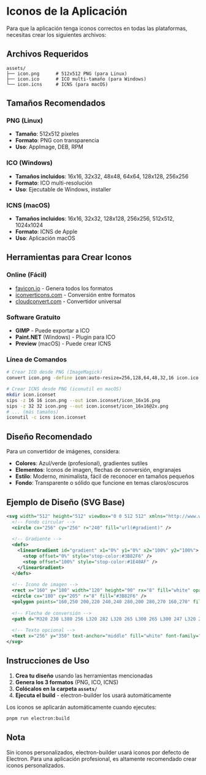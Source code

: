 # Iconos de la Aplicación

Para que la aplicación tenga iconos correctos en todas las plataformas, necesitas crear los siguientes archivos:

## Archivos Requeridos

```
assets/
├── icon.png      # 512x512 PNG (para Linux)
├── icon.ico      # ICO multi-tamaño (para Windows)
└── icon.icns     # ICNS (para macOS)
```

## Tamaños Recomendados

### PNG (Linux)
- **Tamaño**: 512x512 píxeles
- **Formato**: PNG con transparencia
- **Uso**: AppImage, DEB, RPM

### ICO (Windows)
- **Tamaños incluidos**: 16x16, 32x32, 48x48, 64x64, 128x128, 256x256
- **Formato**: ICO multi-resolución
- **Uso**: Ejecutable de Windows, installer

### ICNS (macOS)
- **Tamaños incluidos**: 16x16, 32x32, 128x128, 256x256, 512x512, 1024x1024
- **Formato**: ICNS de Apple
- **Uso**: Aplicación macOS

## Herramientas para Crear Iconos

### Online (Fácil)
- [favicon.io](https://favicon.io/favicon-generator/) - Genera todos los formatos
- [iconverticons.com](https://iconverticons.com/) - Conversión entre formatos
- [cloudconvert.com](https://cloudconvert.com/) - Convertidor universal

### Software Gratuito
- **GIMP** - Puede exportar a ICO
- **Paint.NET** (Windows) - Plugin para ICO
- **Preview** (macOS) - Puede crear ICNS

### Línea de Comandos
```bash
# Crear ICO desde PNG (ImageMagick)
convert icon.png -define icon:auto-resize=256,128,64,48,32,16 icon.ico

# Crear ICNS desde PNG (iconutil en macOS)
mkdir icon.iconset
sips -z 16 16 icon.png --out icon.iconset/icon_16x16.png
sips -z 32 32 icon.png --out icon.iconset/icon_16x16@2x.png
# ... (más tamaños)
iconutil -c icns icon.iconset
```

## Diseño Recomendado

Para un convertidor de imágenes, considera:
- **Colores**: Azul/verde (profesional), gradientes sutiles
- **Elementos**: Iconos de imagen, flechas de conversión, engranajes
- **Estilo**: Moderno, minimalista, fácil de reconocer en tamaños pequeños
- **Fondo**: Transparente o sólido que funcione en temas claros/oscuros

## Ejemplo de Diseño (SVG Base)

```svg
<svg width="512" height="512" viewBox="0 0 512 512" xmlns="http://www.w3.org/2000/svg">
  <!-- Fondo circular -->
  <circle cx="256" cy="256" r="240" fill="url(#gradient)" />
  
  <!-- Gradiente -->
  <defs>
    <linearGradient id="gradient" x1="0%" y1="0%" x2="100%" y2="100%">
      <stop offset="0%" style="stop-color:#3B82F6" />
      <stop offset="100%" style="stop-color:#1E40AF" />
    </linearGradient>
  </defs>
  
  <!-- Icono de imagen -->
  <rect x="160" y="180" width="120" height="90" rx="8" fill="white" opacity="0.9" />
  <circle cx="180" cy="205" r="8" fill="#3B82F6" />
  <polygon points="160,250 200,220 240,240 280,200 280,270 160,270" fill="#E5E7EB" />
  
  <!-- Flecha de conversión -->
  <path d="M320 230 L380 256 L320 282 L320 265 L300 265 L300 247 L320 247 Z" fill="white" />
  
  <!-- Texto opcional -->
  <text x="256" y="350" text-anchor="middle" fill="white" font-family="sans-serif" font-size="24" font-weight="bold">CONVERT</text>
</svg>
```

## Instrucciones de Uso

1. **Crea tu diseño** usando las herramientas mencionadas
2. **Genera los 3 formatos** (PNG, ICO, ICNS) 
3. **Colócalos en la carpeta `assets/`**
4. **Ejecuta el build** - electron-builder los usará automáticamente

Los iconos se aplicarán automáticamente cuando ejecutes:
```bash
pnpm run electron:build
```

## Nota
Sin iconos personalizados, electron-builder usará iconos por defecto de Electron. Para una aplicación profesional, es altamente recomendado crear iconos personalizados.
